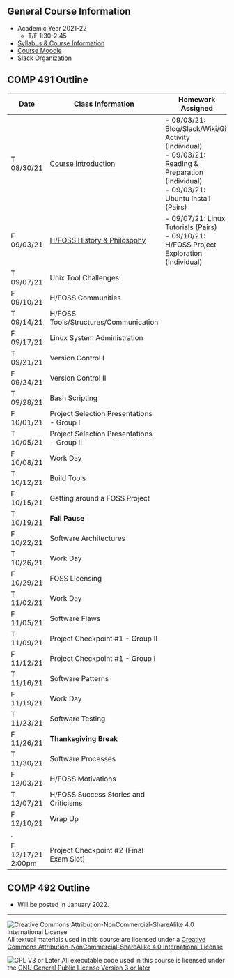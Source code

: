 ## General Course Information
- Academic Year 2021-22
  - T/F 1:30-2:45
- [Syllabus & Course Information](syllabus.md)
- [Course Moodle](https://lms.dickinson.edu/course/view.php?id=45784)
- [Slack Organization](https://comp491.slack.com/)

## COMP 491 Outline

Date            | Class Information                                    | Homework Assigned
----------------|------------------------------------------------------|-------------
T 08/30/21      | [Course Introduction](01-intro.md)                   | - 09/03/21: Blog/Slack/Wiki/Git Activity (Individual)<br>- 09/03/21: Reading & Preparation (Individual)<br>- 09/03/21: Ubuntu Install (Pairs)
F 09/03/21      | [H/FOSS History & Philosophy](02-history.md)         | - 09/07/21: Linux Tutorials (Pairs)<br>- 09/10/21: H/FOSS Project Exploration (Individual)
T 09/07/21      | Unix Tool Challenges                                 |
F 09/10/21      | H/FOSS Communities                                   |
T 09/14/21      | H/FOSS Tools/Structures/Communication                |
F 09/17/21      | Linux System Administration                          |
T 09/21/21      | Version Control I                                    |
F 09/24/21      | Version Control II                                   |
T 09/28/21      | Bash Scripting                                       |
F 10/01/21      | Project Selection Presentations - Group I            |
T 10/05/21      | Project Selection Presentations - Group II           |
F 10/08/21      | Work Day                                             |
T 10/12/21      | Build Tools                                          |
F 10/15/21      | Getting around a FOSS Project                        |
T 10/19/21      | **Fall Pause**                                       |
F 10/22/21      | Software Architectures                               |
T 10/26/21      | Work Day                                             |
F 10/29/21      | FOSS Licensing                                       |
T 11/02/21      | Work Day                                             |
F 11/05/21      | Software Flaws                                       |
T 11/09/21      | Project Checkpoint #1 - Group II                     |
F 11/12/21      | Project Checkpoint #1 - Group I                      |
T 11/16/21      | Software Patterns                                    |
F 11/19/21      | Work Day                                             |
T 11/23/21      | Software Testing                                     |
F 11/26/21      | **Thanksgiving Break**                               |
T 11/30/21      | Software Processes                                   |
F 12/03/21      | H/FOSS Motivations                                   |
T 12/07/21      | H/FOSS Success Stories and Criticisms                |
F 12/10/21      | Wrap Up                                              |
.               |                                                      |
F 12/17/21<br>2:00pm | Project Checkpoint #2 (Final Exam Slot)    |



## COMP 492 Outline

- Will be posted in January 2022.

---

![Creative Commons Attribution-NonCommercial-ShareAlike 4.0 International License](https://i.creativecommons.org/l/by-nc-sa/4.0/88x31.png "Creative Commons Attribution-NonCommercial-ShareAlike 4.0 International License") All textual materials used in this course are licensed under a [Creative Commons Attribution-NonCommercial-ShareAlike 4.0 International License](http://creativecommons.org/licenses/by-nc-sa/4.0/)

![GPL V3 or Later](https://www.gnu.org/graphics/gplv3-or-later-sm.png "GPL V3 or later") All executable code used in this course is licensed under the [GNU General Public License Version 3 or later](https://www.gnu.org/licenses/gpl.txt)
